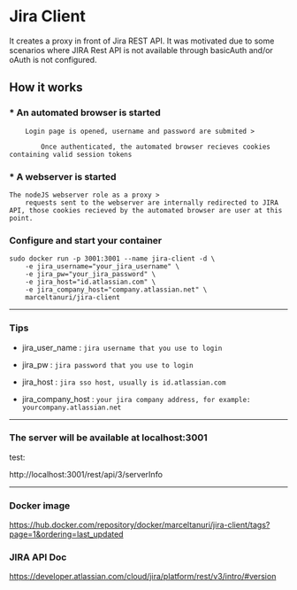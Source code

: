 # Jira Client

It creates a proxy in front of Jira REST API. It was motivated due to some scenarios where JIRA Rest API is not available through basicAuth and/or oAuth is not configured.

## How it works

### * An automated browser is started
```
    Login page is opened, username and password are submited > 
    
        Once authenticated, the automated browser recieves cookies containing valid session tokens
```

### * A webserver is started
```
The nodeJS webserver role as a proxy > 
    requests sent to the webserver are internally redirected to JIRA API, those cookies recieved by the automated browser are user at this point.
```

### Configure and start your container

```
sudo docker run -p 3001:3001 --name jira-client -d \
    -e jira_username="your_jira_username" \
    -e jira_pw="your_jira_password" \
    -e jira_host="id.atlassian.com" \
    -e jira_company_host="company.atlassian.net" \
    marceltanuri/jira-client 
```

____________

### Tips

* jira_user_name : `jira username that you use to login`

* jira_pw : `jira password that you use to login`

* jira_host : `jira sso host, usually is id.atlassian.com`

* jira_company_host : `your jira company address, for example: yourcompany.atlassian.net`

____________


### The server will be available at localhost:3001

test:

http://localhost:3001/rest/api/3/serverInfo

____________


### Docker image
https://hub.docker.com/repository/docker/marceltanuri/jira-client/tags?page=1&ordering=last_updated


### JIRA API Doc
https://developer.atlassian.com/cloud/jira/platform/rest/v3/intro/#version